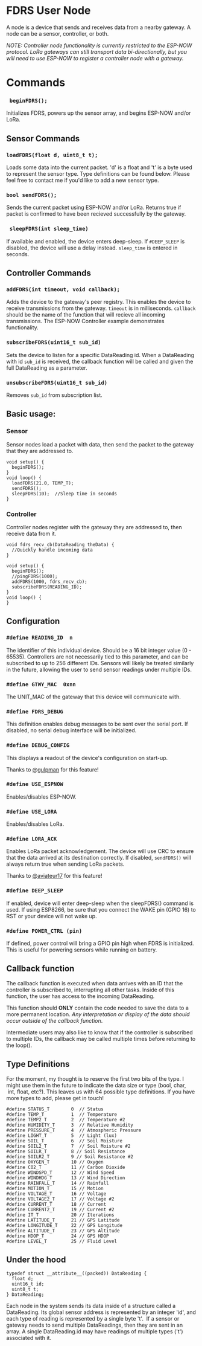 # FDRS User Node
A node is a device that sends and receives data from a nearby gateway. A node can be a sensor, controller, or both.

*NOTE: Controller node functionality is currently restricted to the *ESP-NOW protocol*. LoRa gateways can still transport data bi-directionally, but you will need to use ESP-NOW to register a controller node with a gateway.*

# Commands
### ``` beginFDRS();```
Initializes FDRS, powers up the sensor array, and begins ESP-NOW and/or LoRa.
## Sensor Commands
### ```loadFDRS(float d, uint8_t t);```
Loads some data into the current packet. 'd' is a float and 't' is a byte used to represent the sensor type. Type definitions can be found below. Please feel free to contact me if you'd like to add a new sensor type.
### ```bool sendFDRS();```
Sends the current packet using ESP-NOW and/or LoRa. Returns true if packet is confirmed to have been recieved successfully by the gateway.
### ``` sleepFDRS(int sleep_time)```
If available and enabled, the device enters deep-sleep. If ```#DEEP_SLEEP``` is disabled, the device will use a delay instead. ```sleep_time``` is entered in seconds.
## Controller Commands
### ```addFDRS(int timeout, void callback);```
Adds the device to the gateway's peer registry. This enables the device to receive transmissions from the gateway. ```timeout``` is in milliseconds. ```callback``` should be the name of the function that will recieve all incoming transmissions. The ESP-NOW Controller example demonstrates functionality.
### ```subscribeFDRS(uint16_t sub_id)``` 
Sets the device to listen for a specific DataReading id. When a DataReading with id ```sub_id``` is received, the callback function will be called and given the full DataReading as a parameter.
### ```unsubscribeFDRS(uint16_t sub_id)``` 
Removes ```sub_id``` from subscription list.

## Basic usage:
### Sensor
Sensor nodes load a packet with data, then send the packet to the gateway that they are addressed to.
```
void setup() {
  beginFDRS();
}
void loop() {
  loadFDRS(21.0, TEMP_T);
  sendFDRS();
  sleepFDRS(10);  //Sleep time in seconds
}
```

### Controller
Controller nodes register with the gateway they are addressed to, then receive data from it. 

```
void fdrs_recv_cb(DataReading theData) {
  //Quickly handle incoming data
}

void setup() {
  beginFDRS();
  //pingFDRS(1000);
  addFDRS(1000, fdrs_recv_cb);
  subscribeFDRS(READING_ID);
}
void loop() {
}
```

## Configuration

### ```#define READING_ID  n```
The identifier of this individual device. Should be a 16 bit integer value (0 - 65535). Controllers are not necessarily tied to this parameter, and can be subscribed to up to 256 different IDs. Sensors will likely be treated similarly in the future, allowing the user to send sensor readings under multiple IDs.
### ```#define GTWY_MAC  0xnn```
The UNIT_MAC of the gateway that this device will communicate with.
### ```#define FDRS_DEBUG```
This definition enables debug messages to be sent over the serial port. If disabled, no serial debug interface will be initialized. 
### ```#define DEBUG_CONFIG```
This displays a readout of the device's configuration on start-up.

Thanks to [@gulpman](https://github.com/gulpman) for this feature!
### ```#define USE_ESPNOW```
Enables/disables ESP-NOW.
### ```#define USE_LORA```
Enables/disables LoRa.
### ```#define LORA_ACK```
Enables LoRa packet acknowledgement. The device will use CRC to ensure that the data arrived at its destination correctly. If disabled, ```sendFDRS()``` will always return true when sending LoRa packets.

Thanks to [@aviateur17](https://github.com/aviateur17) for this feature!
### ```#define DEEP_SLEEP```
If enabled, device will enter deep-sleep when the sleepFDRS() command is used. If using ESP8266, be sure that you connect the WAKE pin (GPIO 16) to RST or your device will not wake up. 
### ```#define POWER_CTRL (pin)```
If defined, power control will bring a GPIO pin high when FDRS is initialized. This is useful for powering sensors while running on battery.

## Callback function
The callback function is executed when data arrives with an ID that the controller is subscribed to, interrupting all other tasks. Inside of this function, the user has access to the incoming DataReading.

This function should **ONLY** contain the code needed to save the data to a more permanent location. *Any interpretation or display of the data should occur outside of the callback function*.

Intermediate users may also like to know that if the controller is subscribed to multiple IDs, the callback may be called multiple times before returning to the loop().

## Type Definitions 
For the moment, my thought is to reserve the first two bits of the type. I might use them in the future to indicate the data size or type (bool, char,  int, float, etc?). This leaves us with 64 possible type definitions. If you have more types to add, please get in touch!
```
#define STATUS_T        0  // Status 
#define TEMP_T          1  // Temperature 
#define TEMP2_T         2  // Temperature #2
#define HUMIDITY_T      3  // Relative Humidity 
#define PRESSURE_T      4  // Atmospheric Pressure 
#define LIGHT_T         5  // Light (lux) 
#define SOIL_T          6  // Soil Moisture 
#define SOIL2_T         7  // Soil Moisture #2 
#define SOILR_T         8 // Soil Resistance 
#define SOILR2_T        9 // Soil Resistance #2 
#define OXYGEN_T        10 // Oxygen 
#define CO2_T           11 // Carbon Dioxide
#define WINDSPD_T       12 // Wind Speed
#define WINDHDG_T       13 // Wind Direction
#define RAINFALL_T      14 // Rainfall
#define MOTION_T        15 // Motion
#define VOLTAGE_T       16 // Voltage
#define VOLTAGE2_T      17 // Voltage #2
#define CURRENT_T       18 // Current
#define CURRENT2_T      19 // Current #2
#define IT_T            20 // Iterations
#define LATITUDE_T      21 // GPS Latitude
#define LONGITUDE_T     22 // GPS Longitude
#define ALTITUDE_T      23 // GPS Altitude
#define HDOP_T          24 // GPS HDOP
#define LEVEL_T         25 // Fluid Level
```
## Under the hood
```
typedef struct __attribute__((packed)) DataReading {
  float d;
  uint16_t id;
  uint8_t t;
} DataReading;
```
Each node in the system sends its data inside of a structure called a DataReading. Its global sensor address is represented by an integer 'id', and each type of reading is represented by a single byte 't'.  If a sensor or gateway needs to send multiple DataReadings, then they are sent in an array. A single DataReading.id may have readings of multiple types ('t') associated with it.
